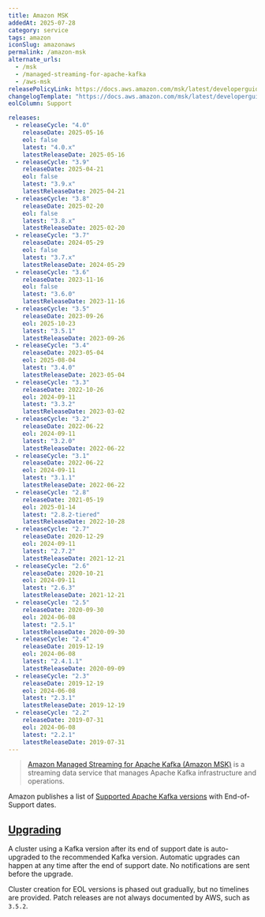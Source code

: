 ```yaml
---
title: Amazon MSK
addedAt: 2025-07-28
category: service
tags: amazon
iconSlug: amazonaws
permalink: /amazon-msk
alternate_urls:
  - /msk
  - /managed-streaming-for-apache-kafka
  - /aws-msk
releasePolicyLink: https://docs.aws.amazon.com/msk/latest/developerguide/version-support.html
changelogTemplate: "https://docs.aws.amazon.com/msk/latest/developerguide/supported-kafka-versions.html#{{'__LATEST__' | replace:'.x',''}}"
eolColumn: Support

releases:
  - releaseCycle: "4.0"
    releaseDate: 2025-05-16
    eol: false
    latest: "4.0.x"
    latestReleaseDate: 2025-05-16
  - releaseCycle: "3.9"
    releaseDate: 2025-04-21
    eol: false
    latest: "3.9.x"
    latestReleaseDate: 2025-04-21
  - releaseCycle: "3.8"
    releaseDate: 2025-02-20
    eol: false
    latest: "3.8.x"
    latestReleaseDate: 2025-02-20
  - releaseCycle: "3.7"
    releaseDate: 2024-05-29
    eol: false
    latest: "3.7.x"
    latestReleaseDate: 2024-05-29
  - releaseCycle: "3.6"
    releaseDate: 2023-11-16
    eol: false
    latest: "3.6.0"
    latestReleaseDate: 2023-11-16
  - releaseCycle: "3.5"
    releaseDate: 2023-09-26
    eol: 2025-10-23
    latest: "3.5.1"
    latestReleaseDate: 2023-09-26
  - releaseCycle: "3.4"
    releaseDate: 2023-05-04
    eol: 2025-08-04
    latest: "3.4.0"
    latestReleaseDate: 2023-05-04
  - releaseCycle: "3.3"
    releaseDate: 2022-10-26
    eol: 2024-09-11
    latest: "3.3.2"
    latestReleaseDate: 2023-03-02
  - releaseCycle: "3.2"
    releaseDate: 2022-06-22
    eol: 2024-09-11
    latest: "3.2.0"
    latestReleaseDate: 2022-06-22
  - releaseCycle: "3.1"
    releaseDate: 2022-06-22
    eol: 2024-09-11
    latest: "3.1.1"
    latestReleaseDate: 2022-06-22
  - releaseCycle: "2.8"
    releaseDate: 2021-05-19
    eol: 2025-01-14
    latest: "2.8.2-tiered"
    latestReleaseDate: 2022-10-28
  - releaseCycle: "2.7"
    releaseDate: 2020-12-29
    eol: 2024-09-11
    latest: "2.7.2"
    latestReleaseDate: 2021-12-21
  - releaseCycle: "2.6"
    releaseDate: 2020-10-21
    eol: 2024-09-11
    latest: "2.6.3"
    latestReleaseDate: 2021-12-21
  - releaseCycle: "2.5"
    releaseDate: 2020-09-30
    eol: 2024-06-08
    latest: "2.5.1"
    latestReleaseDate: 2020-09-30
  - releaseCycle: "2.4"
    releaseDate: 2019-12-19
    eol: 2024-06-08
    latest: "2.4.1.1"
    latestReleaseDate: 2020-09-09
  - releaseCycle: "2.3"
    releaseDate: 2019-12-19
    eol: 2024-06-08
    latest: "2.3.1"
    latestReleaseDate: 2019-12-19
  - releaseCycle: "2.2"
    releaseDate: 2019-07-31
    eol: 2024-06-08
    latest: "2.2.1"
    latestReleaseDate: 2019-07-31
---
```


> [Amazon Managed Streaming for Apache Kafka (Amazon MSK)](https://aws.amazon.com/msk/) is a streaming data service
> that manages Apache Kafka infrastructure and operations.

Amazon publishes a list of
[Supported Apache Kafka versions](https://docs.aws.amazon.com/msk/latest/developerguide/supported-kafka-versions.html)
with End-of-Support dates.

## [Upgrading](https://docs.aws.amazon.com/msk/latest/developerguide/version-upgrades.html)

A cluster using a Kafka version after its end of support date is auto-upgraded to the recommended Kafka version.
Automatic upgrades can happen at any time after the end of support date. No notifications
are sent before the upgrade.

Cluster creation for EOL versions is phased out gradually, but no timelines are provided. Patch releases are not
always documented by AWS, such as `3.5.2`.
